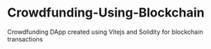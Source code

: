 # Crowdfunding-Using-Blockchain
Crowdfunding DApp created using Vitejs and Solidity for blockchain transactions
